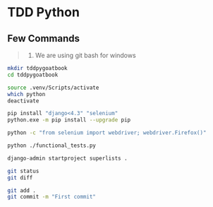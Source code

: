 # TDD Python

## Few Commands

> 1. We are using git bash for windows

```bash
mkdir tddpygoatbook
cd tddpygoatbook

source .venv/Scripts/activate
which python
deactivate

pip install "django<4.3" "selenium"
python.exe -m pip install --upgrade pip

python -c "from selenium import webdriver; webdriver.Firefox()"

python ./functional_tests.py

django-admin startproject superlists .

git status
git diff

git add .
git commit -m "First commit"
```

